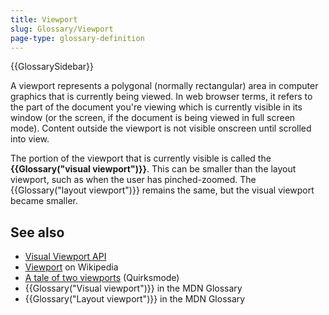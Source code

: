 ```yaml
---
title: Viewport
slug: Glossary/Viewport
page-type: glossary-definition
---
```


{{GlossarySidebar}}

A viewport represents a polygonal (normally rectangular) area in computer graphics that is currently being viewed. In web browser terms, it refers to the part of the document you're viewing which is currently visible in its window (or the screen, if the document is being viewed in full screen mode). Content outside the viewport is not visible onscreen until scrolled into view.

The portion of the viewport that is currently visible is called the **{{Glossary("visual viewport")}}**. This can be smaller than the layout viewport, such as when the user has pinched-zoomed. The {{Glossary("layout viewport")}} remains the same, but the visual viewport became smaller.

## See also

- [Visual Viewport API](/en-US/docs/Web/API/Visual_Viewport_API)
- [Viewport](https://en.wikipedia.org/wiki/Viewport) on Wikipedia
- [A tale of two viewports](https://www.quirksmode.org/mobile/viewports.html) (Quirksmode)
- {{Glossary("Visual viewport")}} in the MDN Glossary
- {{Glossary("Layout viewport")}} in the MDN Glossary
